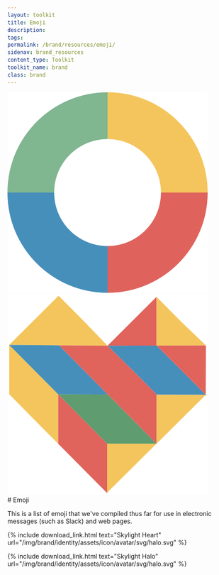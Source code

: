```yaml
---
layout: toolkit
title: Emoji
description:
tags:
permalink: /brand/resources/emoji/
sidenav: brand_resources
content_type: Toolkit
toolkit_name: brand
class: brand
---
```


<div class="row brand__content-section">
<div class="col-md-8">
  <div class="section__container row no-gutters p-5">
    <div class="col-lg-6 text-center">
      <img class="brand-example--emoji" src="/img/brand/identity/icons/intro.svg" alt="Skylight logo">
    </div>
    <div class="col-lg-6 text-center mt-5 mt-lg-0">
      <img class="brand-example--emoji" src="/img/brand/resources/skylight-heart.svg" alt="Heart logo">
    </div>
  </div>
</div>
<div class="col-md-4 mt-4 mt-md-0" markdown="1">
# Emoji

This is a list of emoji that we've compiled thus far for use in electronic messages (such as Slack) and web pages.

{% include download_link.html
  text="Skylight Heart"
  url="/img/brand/identity/assets/icon/avatar/svg/halo.svg"
%}

{% include download_link.html
  text="Skylight Halo"
  url="/img/brand/identity/assets/icon/avatar/svg/halo.svg"
%}
</div>
</div>
